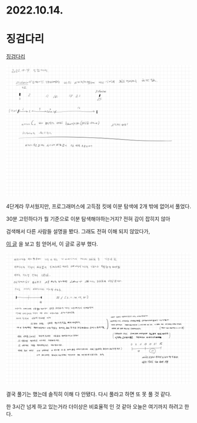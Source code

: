 # 2022.10.14.

# 징검다리

[징검다리](https://school.programmers.co.kr/learn/courses/30/lessons/43236?language=java)

![](TIL-61.jpg)

4단계라 무서웠지만, 프로그래머스에 고득점 킷에 이분 탐색에 2개 밖에 없어서 풀었다.

30분 고민하다가 뭘 기준으로 이분 탐색해야하는거지? 전혀 감이 잡히지 않아

검색해서 다른 사람들 설명을 봤다. 그래도 전혀 이해 되지 않았다가,

[이 글](https://school.programmers.co.kr/questions/31861) 을 보고 힘 얻어서, 이 글로 공부 했다.

![](TIL-62.jpg)

결국 풀기는 했는데 솔직히 이해 다 안됐다. 다시 풀라고 하면 또 못 풀 것 같다.

한 3시간 넘게 하고 있는거라 더이상은 비효율적 인 것 같아 오늘은 여기까지 하려고 한다.
